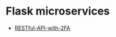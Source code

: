 # Flask microservices

- <a href="https://github.com/sauravdwivedi/Microservices/tree/main/Python/Flask/RESTful-API-with-2FA">RESTful-API-with-2FA</a>
 
